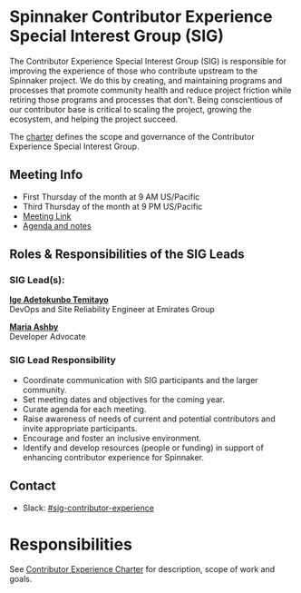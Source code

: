 # Spinnaker Contributor Experience Special Interest Group (SIG)

The Contributor Experience Special Interest Group (SIG) is responsible for improving the experience of those who contribute upstream to the Spinnaker project. We do this by creating, and maintaining programs and processes that promote community health and reduce project friction while retiring those programs and processes that don't. Being conscientious of our contributor base is critical to scaling the project, growing the ecosystem, and helping the project succeed.

The [charter](charter.md) defines the scope and governance of the Contributor Experience Special Interest Group.

## Meeting Info
* First Thursday of the month at 9 AM US/Pacific
* Third Thursday of the month at 9 PM US/Pacific
* [Meeting Link](https://meet.jit.si/EfficientHolesRegainAlmost)
* [Agenda and notes](https://hackmd.io/@spinnaker-cx/ry03Vk6LP)

## Roles & Responsibilities of the SIG Leads

### SIG Lead(s):

**[Ige Adetokunbo Temitayo](https://github.com/ExitoLabs)**  
DevOps and Site Reliability Engineer at Emirates Group

**[Maria Ashby](https://github.com/mashby2022)**  
Developer Advocate 

### SIG Lead Responsibility

* Coordinate communication with SIG participants and the larger community.
* Set meeting dates and objectives for the coming year.
* Curate agenda for each meeting.
* Raise awareness of needs of current and potential contributors and invite appropriate participants.
* Encourage and foster an inclusive environment.
* Identify and develop resources (people or funding) in support of enhancing contributor experience for Spinnaker.

## Contact
- Slack: [#sig-contributor-experience](https://spinnakerteam.slack.com/archives/C01BL8MCLA2)

# Responsibilities

See [Contributor Experience Charter](charter.md) for description, scope of work and goals.
